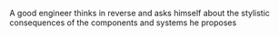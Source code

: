 A good engineer thinks in reverse and asks himself about the stylistic consequences of the components and systems he proposes
